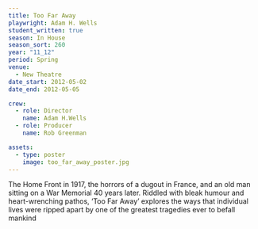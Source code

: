 ```yaml
---
title: Too Far Away
playwright: Adam H. Wells
student_written: true
season: In House
season_sort: 260
year: "11_12"
period: Spring
venue:
  - New Theatre
date_start: 2012-05-02
date_end: 2012-05-05

crew:
  - role: Director
    name: Adam H.Wells
  - role: Producer
    name: Rob Greenman

assets:
  - type: poster
    image: too_far_away_poster.jpg
---
```


The Home Front in 1917, the horrors of a dugout in France, and an old man sitting on a War Memorial 40 years later. Riddled with bleak humour and heart-wrenching pathos, ‘Too Far Away’ explores the ways that individual lives were ripped apart by one of the greatest tragedies ever to befall mankind
